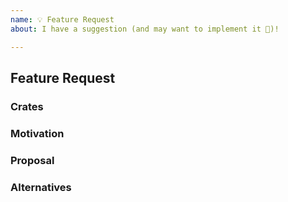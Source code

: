 ```yaml
---
name: 💡 Feature Request
about: I have a suggestion (and may want to implement it 🙂)!

---
```


## Feature Request

### Crates

<!--
If known, please specify the tracing crate or crates the new feature should
be added to. Otherwise, delete this section.
-->

### Motivation

<!--
Please describe the use case(s) or other motivation for the new feature.
-->

### Proposal

<!--
How should the new feature be implemented, and why? Add any considered
drawbacks.
-->

### Alternatives

<!--
Are there other ways to solve this problem that you've considered? What are
their potential drawbacks? Why was the proposed solution chosen over these
alternatives?
-->

